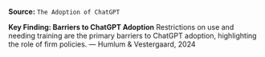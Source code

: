 **Source:** `The Adoption of ChatGPT`

**Key Finding: Barriers to ChatGPT Adoption**
Restrictions on use and needing training are the primary barriers to ChatGPT adoption, highlighting the role of firm policies. — Humlum & Vestergaard, 2024
